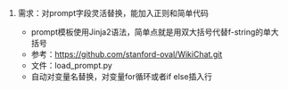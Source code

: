 1. 需求：对prompt字段灵活替换，能加入正则和简单代码
    
   - prompt模板使用Jinja2语法，简单点就是用双大括号代替f-string的单大括号
   - 参考：https://github.com/stanford-oval/WikiChat.git
   - 文件：load_prompt.py
   - 自动对变量名替换，对变量for循环或者if else插入行

